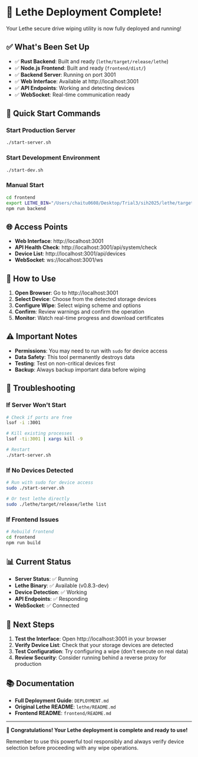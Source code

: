 # 🎉 Lethe Deployment Complete!

Your Lethe secure drive wiping utility is now fully deployed and running!

## ✅ What's Been Set Up

- ✅ **Rust Backend**: Built and ready (`lethe/target/release/lethe`)
- ✅ **Node.js Frontend**: Built and ready (`frontend/dist/`)
- ✅ **Backend Server**: Running on port 3001
- ✅ **Web Interface**: Available at http://localhost:3001
- ✅ **API Endpoints**: Working and detecting devices
- ✅ **WebSocket**: Real-time communication ready

## 🚀 Quick Start Commands

### Start Production Server
```bash
./start-server.sh
```

### Start Development Environment
```bash
./start-dev.sh
```

### Manual Start
```bash
cd frontend
export LETHE_BIN="/Users/chaitu0608/Desktop/Trial3/sih2025/lethe/target/release/lethe"
npm run backend
```

## 🌐 Access Points

- **Web Interface**: http://localhost:3001
- **API Health Check**: http://localhost:3001/api/system/check
- **Device List**: http://localhost:3001/api/devices
- **WebSocket**: ws://localhost:3001/ws

## 📱 How to Use

1. **Open Browser**: Go to http://localhost:3001
2. **Select Device**: Choose from the detected storage devices
3. **Configure Wipe**: Select wiping scheme and options
4. **Confirm**: Review warnings and confirm the operation
5. **Monitor**: Watch real-time progress and download certificates

## ⚠️ Important Notes

- **Permissions**: You may need to run with `sudo` for device access
- **Data Safety**: This tool permanently destroys data
- **Testing**: Test on non-critical devices first
- **Backup**: Always backup important data before wiping

## 🔧 Troubleshooting

### If Server Won't Start
```bash
# Check if ports are free
lsof -i :3001

# Kill existing processes
lsof -ti:3001 | xargs kill -9

# Restart
./start-server.sh
```

### If No Devices Detected
```bash
# Run with sudo for device access
sudo ./start-server.sh

# Or test lethe directly
sudo ./lethe/target/release/lethe list
```

### If Frontend Issues
```bash
# Rebuild frontend
cd frontend
npm run build
```

## 📊 Current Status

- **Server Status**: ✅ Running
- **Lethe Binary**: ✅ Available (v0.8.3-dev)
- **Device Detection**: ✅ Working
- **API Endpoints**: ✅ Responding
- **WebSocket**: ✅ Connected

## 🎯 Next Steps

1. **Test the Interface**: Open http://localhost:3001 in your browser
2. **Verify Device List**: Check that your storage devices are detected
3. **Test Configuration**: Try configuring a wipe (don't execute on real data)
4. **Review Security**: Consider running behind a reverse proxy for production

## 📚 Documentation

- **Full Deployment Guide**: `DEPLOYMENT.md`
- **Original Lethe README**: `lethe/README.md`
- **Frontend README**: `frontend/README.md`

---

**🎉 Congratulations! Your Lethe deployment is complete and ready to use!**

Remember to use this powerful tool responsibly and always verify device selection before proceeding with any wipe operations.
